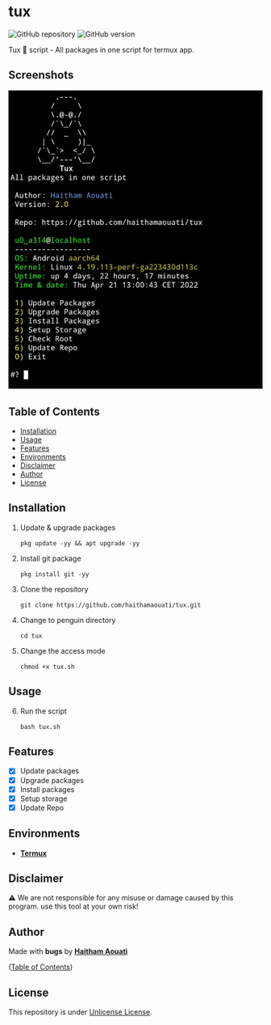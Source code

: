 # tux

![GitHub repository](https://img.shields.io/badge/haithamaouati-tux-blue?style=flat-square&logo=github)
![GitHub version](https://img.shields.io/badge/version-2.1-yellow?style=flat-square)

Tux 🐧 script - All packages in one script for termux app.
## Screenshots

![Screenshot](https://raw.githubusercontent.com/haithamaouati/tux/main/screenshot.jpg?raw=true "Optional Title")

## Table of Contents

- [Installation](#installation)
- [Usage](#usage)
- [Features](#features)
- [Environments](#environments)
- [Disclaimer](#disclaimer)
- [Author](#author)
- [License](#license)
 
## Installation

1. Update & upgrade packages
    ```
    pkg update -yy && apt upgrade -yy
    ```
    
2. Install git package
    ```
    pkg install git -yy
    ```

3. Clone the repository
    ```
    git clone https://github.com/haithamaouati/tux.git
    ```
4. Change to penguin directory
    ```
    cd tux
    ```
    
5. Change the access mode
    ```
    chmod +x tux.sh
    ```

## Usage

6. Run the script

    ```
    bash tux.sh
    ```

## Features

   - [x] Update packages
   - [x] Upgrade packages
   - [x] Install packages
   - [x] Setup storage
   - [x] Update Repo

## Environments

* [**Termux**](https://termux.com)

## Disclaimer

:warning: We are not responsible for any misuse or damage caused by this program. use this tool at your own risk!

## Author

Made with **bugs** by [**Haitham Aouati**](https://t.me/haithamaouati)

([Table of Contents](#table-of-contents))

## License

This repository is under [Unlicense License](https://github.com/haithamaouati/Garou/blob/main/LICENSE).
